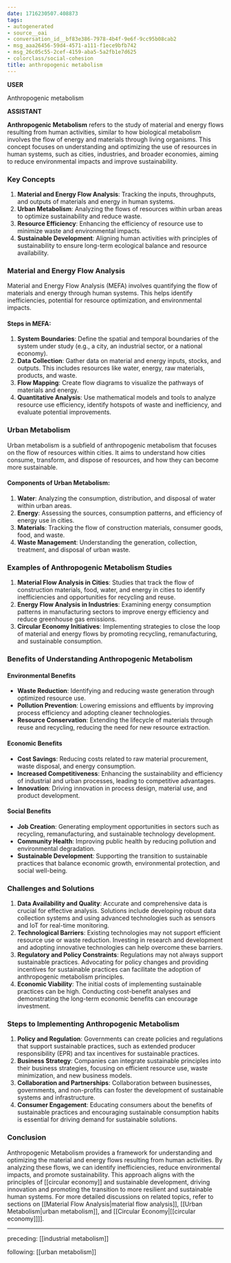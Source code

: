 ```yaml
---
date: 1716230507.408873
tags:
- autogenerated
- source__oai
- conversation_id__bf83e386-7978-4b4f-9e6f-9cc95b08cab2
- msg_aaa26456-59d4-4571-a111-f1ece9bfb742
- msg_26c05c55-2cef-4159-aba5-5a2fb1e7d625
- colorclass/social-cohesion
title: anthropogenic metabolism
---
```


**USER**

Anthropogenic metabolism


**ASSISTANT**

**Anthropogenic Metabolism** refers to the study of material and energy flows resulting from human activities, similar to how biological metabolism involves the flow of energy and materials through living organisms. This concept focuses on understanding and optimizing the use of resources in human systems, such as cities, industries, and broader economies, aiming to reduce environmental impacts and improve sustainability.

### Key Concepts

1. **Material and Energy Flow Analysis**: Tracking the inputs, throughputs, and outputs of materials and energy in human systems.
2. **Urban Metabolism**: Analyzing the flows of resources within urban areas to optimize sustainability and reduce waste.
3. **Resource Efficiency**: Enhancing the efficiency of resource use to minimize waste and environmental impacts.
4. **Sustainable Development**: Aligning human activities with principles of sustainability to ensure long-term ecological balance and resource availability.

### Material and Energy Flow Analysis

Material and Energy Flow Analysis (MEFA) involves quantifying the flow of materials and energy through human systems. This helps identify inefficiencies, potential for resource optimization, and environmental impacts.

#### Steps in MEFA:
1. **System Boundaries**: Define the spatial and temporal boundaries of the system under study (e.g., a city, an industrial sector, or a national economy).
2. **Data Collection**: Gather data on material and energy inputs, stocks, and outputs. This includes resources like water, energy, raw materials, products, and waste.
3. **Flow Mapping**: Create flow diagrams to visualize the pathways of materials and energy.
4. **Quantitative Analysis**: Use mathematical models and tools to analyze resource use efficiency, identify hotspots of waste and inefficiency, and evaluate potential improvements.

### Urban Metabolism

Urban metabolism is a subfield of anthropogenic metabolism that focuses on the flow of resources within cities. It aims to understand how cities consume, transform, and dispose of resources, and how they can become more sustainable.

#### Components of Urban Metabolism:
1. **Water**: Analyzing the consumption, distribution, and disposal of water within urban areas.
2. **Energy**: Assessing the sources, consumption patterns, and efficiency of energy use in cities.
3. **Materials**: Tracking the flow of construction materials, consumer goods, food, and waste.
4. **Waste Management**: Understanding the generation, collection, treatment, and disposal of urban waste.

### Examples of Anthropogenic Metabolism Studies

1. **Material Flow Analysis in Cities**: Studies that track the flow of construction materials, food, water, and energy in cities to identify inefficiencies and opportunities for recycling and reuse.
2. **Energy Flow Analysis in Industries**: Examining energy consumption patterns in manufacturing sectors to improve energy efficiency and reduce greenhouse gas emissions.
3. **Circular Economy Initiatives**: Implementing strategies to close the loop of material and energy flows by promoting recycling, remanufacturing, and sustainable consumption.

### Benefits of Understanding Anthropogenic Metabolism

#### Environmental Benefits
- **Waste Reduction**: Identifying and reducing waste generation through optimized resource use.
- **Pollution Prevention**: Lowering emissions and effluents by improving process efficiency and adopting cleaner technologies.
- **Resource Conservation**: Extending the lifecycle of materials through reuse and recycling, reducing the need for new resource extraction.

#### Economic Benefits
- **Cost Savings**: Reducing costs related to raw material procurement, waste disposal, and energy consumption.
- **Increased Competitiveness**: Enhancing the sustainability and efficiency of industrial and urban processes, leading to competitive advantages.
- **Innovation**: Driving innovation in process design, material use, and product development.

#### Social Benefits
- **Job Creation**: Generating employment opportunities in sectors such as recycling, remanufacturing, and sustainable technology development.
- **Community Health**: Improving public health by reducing pollution and environmental degradation.
- **Sustainable Development**: Supporting the transition to sustainable practices that balance economic growth, environmental protection, and social well-being.

### Challenges and Solutions

1. **Data Availability and Quality**: Accurate and comprehensive data is crucial for effective analysis. Solutions include developing robust data collection systems and using advanced technologies such as sensors and IoT for real-time monitoring.
2. **Technological Barriers**: Existing technologies may not support efficient resource use or waste reduction. Investing in research and development and adopting innovative technologies can help overcome these barriers.
3. **Regulatory and Policy Constraints**: Regulations may not always support sustainable practices. Advocating for policy changes and providing incentives for sustainable practices can facilitate the adoption of anthropogenic metabolism principles.
4. **Economic Viability**: The initial costs of implementing sustainable practices can be high. Conducting cost-benefit analyses and demonstrating the long-term economic benefits can encourage investment.

### Steps to Implementing Anthropogenic Metabolism

1. **Policy and Regulation**: Governments can create policies and regulations that support sustainable practices, such as extended producer responsibility (EPR) and tax incentives for sustainable practices.
2. **Business Strategy**: Companies can integrate sustainable principles into their business strategies, focusing on efficient resource use, waste minimization, and new business models.
3. **Collaboration and Partnerships**: Collaboration between businesses, governments, and non-profits can foster the development of sustainable systems and infrastructure.
4. **Consumer Engagement**: Educating consumers about the benefits of sustainable practices and encouraging sustainable consumption habits is essential for driving demand for sustainable solutions.

### Conclusion

Anthropogenic Metabolism provides a framework for understanding and optimizing the material and energy flows resulting from human activities. By analyzing these flows, we can identify inefficiencies, reduce environmental impacts, and promote sustainability. This approach aligns with the principles of [[circular economy]] and sustainable development, driving innovation and promoting the transition to more resilient and sustainable human systems. For more detailed discussions on related topics, refer to sections on [[Material Flow Analysis|material flow analysis]], [[Urban Metabolism|urban metabolism]], and [[Circular Economy|[[circular economy]]]].


---

preceding: [[industrial metabolism]]  


following: [[urban metabolism]]